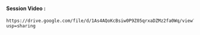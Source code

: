 #### Session Video :
    https://drive.google.com/file/d/1As4AQoKcBsiw0P9Z05qrxaDZMz2fa0Wq/view?usp=sharing